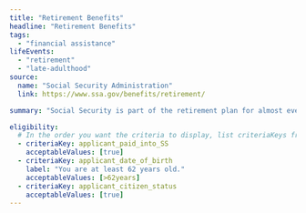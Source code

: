 ```yaml
---
title: "Retirement Benefits"
headline: "Retirement Benefits"
tags:
  - "financial assistance"
lifeEvents:
  - "retirement"
  - "late-adulthood"
source:
  name: "Social Security Administration"
  link: https://www.ssa.gov/benefits/retirement/

summary: "Social Security is part of the retirement plan for almost every American worker. It provides replacement income for qualified retirees and their families."

eligibility:
  # In the order you want the criteria to display, list criteriaKeys from the csv here, each followed by a comma-separated list of which values indicate eligibility for that criteria. Wrap individual values in quotes if they have inner commas.
  - criteriaKey: applicant_paid_into_SS
    acceptableValues: [true]
  - criteriaKey: applicant_date_of_birth
    label: "You are at least 62 years old."
    acceptableValues: [>62years]
  - criteriaKey: applicant_citizen_status
    acceptableValues: [true]
---
```

